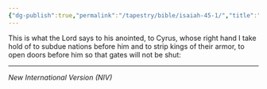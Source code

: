 ```yaml
---
{"dg-publish":true,"permalink":"/tapestry/bible/isaiah-45-1/","title":"Isaiah 45:1","hide":true,"tags":["bible"],"dgHomeLink":true,"dgShowLocalGraph":true,"dgEnableSearch":true}
---
```


This is what the Lord says to his anointed, to Cyrus, whose right hand I take hold of
to subdue nations before him and to strip kings of their armor,
to open doors before him so that gates will not be shut:

---
*New International Version (NIV)*